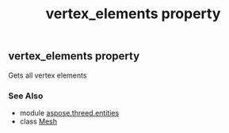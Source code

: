 ﻿---
title: vertex_elements property
second_title: Aspose.3D for Python via .NET API References
description: 
type: docs
weight: 300
url: /python-net/aspose.threed.entities/mesh/vertex_elements/
is_root: false
---

## vertex_elements property


Gets all vertex elements

### See Also
* module [aspose.threed.entities](../../)
* class [Mesh](/3d/python-net/aspose.threed.entities/mesh)
